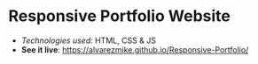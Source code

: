 # Responsive Portfolio Website
- *Technologies used:* HTML, CSS & JS
- **See it live**: https://alvarezmike.github.io/Responsive-Portfolio/
